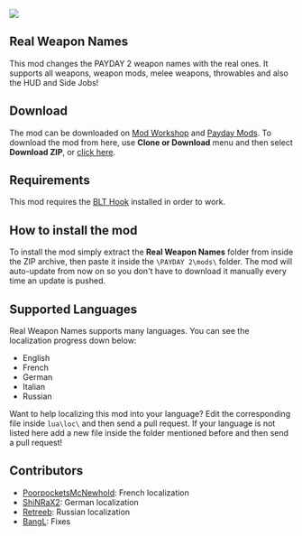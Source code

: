 ![](https://puu.sh/vS8qA.png)

## Real Weapon Names
This mod changes the PAYDAY 2 weapon names with the real ones. It supports all weapons, weapon mods, melee weapons, throwables and also the HUD and Side Jobs!

## Download
The mod can be downloaded on [Mod Workshop](https://modworkshop.net/mydownloads.php?action=view_down&did=19958) and [Payday Mods](http://paydaymods.com/mods/487/real_weapon_names).
To download the mod from here, use **Clone or Download** menu and then select **Download ZIP**, or [click here](https://github.com/xDarkWolf/PD2-Real-Weapon-Names/releases/latest).

## Requirements
This mod requires the [BLT Hook](http://paydaymods.com/download/) installed in order to work.

## How to install the mod
To install the mod simply extract the **Real Weapon Names** folder from inside the ZIP archive, then paste it inside the `\PAYDAY 2\mods\` folder. The mod will auto-update from now on so you don't have to download it manually every time an update is pushed.

## Supported Languages
Real Weapon Names supports many languages. You can see the localization progress down below:

 - English
 - French
 - German
 - Italian
 - Russian

Want to help localizing this mod into your language? Edit the corresponding file inside `lua\loc\` and then send a pull request. If your language is not listed here add a new file inside the folder mentioned before and then send a pull request!

## Contributors
 - [PoorpocketsMcNewhold](http://steamcommunity.com/profiles/76561198111231970/): French localization
 - [ShiNRaX2](http://steamcommunity.com/profiles/76561198028016758/): German localization
 - [Retreeb](https://github.com/Retreeb): Russian localization
 - [BangL](https://github.com/BangL): Fixes
